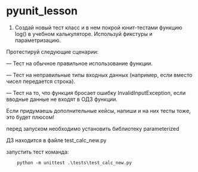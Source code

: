 # pyunit_lesson

1. Создай новый тест класс и в нем покрой юнит-тестами функцию log() в учебном калькуляторе. Используй фикстуры и параметризацию.

Протестируй следующие сценарии:

— Тест на обычное правильное использование функции.

— Тест на неправильные типы входных данных (например, если вместо чисел передается строка).

— Тест на то, что функция бросает ошибку InvalidInputException, если вводные данные не входят в ОДЗ функции.

Если придумаешь дополнительные кейсы, напиши и на них тесты тоже, это будет плюсом!

перед запуском необходимо установить библиотеку parameterized 

ДЗ находится в файле test_calc_new.py

запустить тест команда:
        
        python -m unittest .\tests\test_calc_new.py
